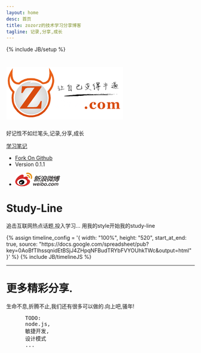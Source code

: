 ```yaml
---
layout: home
desc: 首页
title: zozorz的技术学习分享博客
tagline: 记录,分享,成长
---
```

{% include JB/setup %}
<div class="jumbotron masthead">
  <div class="container">
    <h1><a href="/"><img src="/assets/img/logo.png" title="zozorz.com"/></a></h1>
    <p>好记性不如烂笔头,记录,分享,成长</p>
    <p>
      <a href="/categories.html" class="btn btn-success btn-large">学习笔记</a>
    </p>
    <ul class="masthead-links">
      <li>
        <a href="https://github.com/zoorz/tech.zozorz.com" onclick="_gaq.push(['_trackEvent', 'Jumbotron actions', 'Jumbotron links', 'GitHub project']);">Fork On Github</a>
      </li>
      <li>
        Version 0.1.1
      </li>
    </ul>
  </div>
</div>

<div class="bs-docs-social">
  <div class="container">
    <ul class="bs-docs-social-buttons">
      <li class="follow-btn">
        <a href="http://weibo.com/u/1946129050?s=6uyXnP" target="_blank"><img border="0" src="/assets/img/Sina_Weibo_Logo_RGB_C_E.png"/></a>
      </li>
    </ul>
  </div>
</div>

<div class="container-fluid">
  <div class="marketing">
    <h1>Study-Line</h1>
    <p class="marketing-byline">
    追击互联网热点话题,投入学习... 用我的style开始我的study-line
    </p>
    {% assign timeline_config = '{ width: "100%", height: "520", start_at_end: true, source: "https://docs.google.com/spreadsheet/pub?key=0AoBfTlhssqnidEtBSjJ4ZHpqNFBudTRYbFVYOUhkTWc&amp;output=html" }' %}
    {% include JB/timelineJS %}
    <hr class="soften">
  </div>
</div>
<div class="container">
    <h1>更多精彩分享.</h1>
    <p class="marketing-byline">生命不息,折腾不止,我们还有很多可以做的.向上吧,骚年!</p>
    <div class="row-fluid">
    <pre>
      TODO:
      node.js,
      敏捷开发,
      设计模式
      ... 
    </pre>
      <ul class="thumbnails example-sites"></ul>
    </div>
</div>


